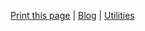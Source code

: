 <style>
    h2 {
  background-color: #f5f5f5;
  border: 1px solid #ccc;
  border-radius: 4px;
  line-height: 1.4;
  overflow-x: auto;
  padding: 0.5rem;
  white-space: pre-wrap;
}
.markdown-body h1:first-child{
    display:none;
}
@media print {
  .print {
    display: none;
  }
}
</style>
<div class="print">

[Print this page](javascript:window.print()) | [Blog](https://rmsuthar.github.io/ravindra/blog) | [Utilities](https://rmsuthar.github.io/tools/index.html)

</div>
<!-- [Print this page](javascript:window.print()){: .print} ->

# Ravindra M. Suthar
**Senior UI Developer | Agile Scrum Master with Leadership | Team Management Experience**

- m: +91-8380099988
- m: +91-7722044011
- e: [ravindra.suthar@me.com](ravindra.suthar@me.com "Send email")
- e: [rsuthar@outlook.com](rsuthar@outlook.com "Send email")
- w: [https://rmsuthar.github.io/ravindra/](https://rmsuthar.github.io/ravindra/ "Portfolio")

## Summary

As a highly skilled UI developer and experienced leader and team management with over 17 years of experience. I am a seasoned professional with a proven track record of success. With a deep understanding of UI development principles and methodologies, I possess a keen eye for detail and a passion for creating intuitive, user-friendly interfaces.

In addition to my technical expertise, I also have extensive experience with agile development methodologies and am a certified Scrum Master. I have led multiple agile development teams, facilitated daily stand-ups, sprint planning sessions, and retrospectives, and worked closely with product owners to prioritize and deliver features on time and within budget.

As a leader, I have demonstrated my ability to inspire and motivate teams, foster a culture of collaboration and innovation, and drive projects to successful completion using agile methodologies. I have a talent for identifying and developing top talent, and my ability to communicate clearly and effectively has been critical to my success as a Scrum Master.

Throughout my career, I have honed my technical skills and stayed up to date with the latest advancements in UI development. I have experience with a wide range of technologies, including HTML, CSS, TypeScript, JavaScript, Angular, and React, and I have a proven ability to deliver high-quality projects on time and within budget using agile methodologies.

I am a results-oriented professional who is dedicated to delivering excellence in all that I do. With my expertise and experience in agile development and as a Scrum Master, I am confident that I would be an invaluable asset to any organization, and I look forward to the opportunity to contribute my skills and experience to a new and exciting project.

## Technical Skills

- HTML, CSS, JavaScript, and TypeScript
- Angular and React
- Agile and Scrum methodologies
- Build tool Webpack, grunt, gulp, and esbuild
- Git, Bitbucket, Jenkins, and JIRA
- iOS and Android-compatible web development
- Web components and shadow components
- Knowledge of Node.js, Java, and Python 
- Accessibility (ADA) standards including WCAG 2.0 and 2.1 guidelines
- SEO strategies for Google and Adobe technologies
- Application performance optimization
- Concepts of Micro-frontends
- Responsive web design and layout with CSS frameworks such as Bootstrap
- Styling Concepts using SCSS, SASS

## Management and Leadership Skills

- Project management and planning
- Team leadership and motivation
- Performance evaluation and feedback
- Hiring and onboarding new team members
- Cross-functional collaboration
- Budget and resource allocation

## Achievements

- Successfully led a team of developers in the creation of a responsive and accessible web application for a large financial institution.
- Implemented SEO strategies that resulted in a 20% increase in organic traffic and increased performance of the website by improving caching and restructured code to increase 30% increase traffic
- Developed custom tagging library for custom data layer to capture custom events and CTA. Its increased 15% analytical records
- Enhanced application with Strings comparisons with a percentage of matching with increased more accurate results to reduce manual efforts.

## Licenses & Certifications
- **Scrum Alliance Certifications** 
 - Certified ScrumMaster® (CSM®)
- **Amazon (AWS) Certifications** 
 - Amazon Web Services Cloud Practitioner
- **IBM Certifications** 
 - Enterprise Design Thinking Practitioner
 - Enterprise Design Thinking Co-Creator
 - Blockchain Essentials 
 - SQL and Relational Databases 101
- **Atlassian Certifications**
 - Jira Fundamentals Assessment
 - Get Started with Jira Service Management
 - Writing Complex JQL Queries in Jira Software
 - How to Run Effective Meetings 
- **LinkedIn Certifications**
 - Agile Development Practices
 - Strategic Thinking
 - Developing Executive Presence
 - Critical Thinking for Better Judgment and Decision-Making
 - Ken Blanchard on Servant Leadership 
 - Building Relationships While Working from Home 
 - The Key to Good Communication: Your Audience
 - Jodi Glickman on Pitching Yourself Learning
 - Regular Expressions

## Educational Qualifications
- Post Graduate Diploma in INFORMATION TECHNOLOGY Sikkim Manipal University - Distance Education
 - 1999 - 2001
- Higher Diploma Software Eng. (HDSE) Aptech Computer Education
 - 1999 - 2001
- Bachelor of Science, CHEMISTRY AND MATHEMATICS - Gujarat University
 - 1996 – 1999

## Professional Experience
### Assistant Vice President (Sr. program analyst)
**Citicorp Service (I) Ltd.** | **Pune** | May 2013 - Present (Over 9 years)

- Manage a team of 10 UI developers in the design, development, and deployment of complex web applications for clients in various industries
- Implement Agile methodologies and Scrum framework to ensure timely delivery of projects and efficient use of resources
- Collaborate with cross-functional teams, including UX designers, project managers, and QA engineers, to ensure the success of projects
- Develop and maintain UI development standards, including code quality, accessibility, and performance
- Conduct performance evaluations and provide feedback to team members to improve skills and increase productivity

### Sr. Consultant CRM
**Cognizant Technology Solutions** | **Hyderabad** | 2010 - 2013 (About 2 years)
- Enterprise mobile web development
- Oracle CRM API SOAP-based development
- Performed and analyze usability
- Testing, competitive analysis Heuristic/expert evaluating
- Enterprise application development for CRM.

### Module Lead UI Developer 
**Impetus InfoTech India Pvt. Ltd.** | **Indore** | 2007 - 2010 (Over 3 years)
- Visualize concepts and implementations
- Usability analyst
- Working on application usability and web client
- Perform and analyze usability studies: usability testing, competitive analysis,
- heuristic/expert evaluating
- Interact with their key organizational leads, collaboratively driving necessary discussions, decisions, and outcomes Development, design standards, and industry best practices

### Lead Web specialist
**Gate six technologies India Pvt. Ltd.** | **Indore** | 2004 - 2007 (Almost 3 years)

- Setting strategy for design, development, and SEO as well W3C Standard of websites and web-based applications.
- UI design
- Concept visualization and flow of an application. R&D on new technologies and implementation


## Project Details

### Project: Web Application for Financial Institution
**Citicorp Service (I) Ltd.** 
- Collaborated with UX designers and backend developers to develop a responsive and accessible web application for a large financial institution
- Developed UI components using React and Bootstrap, and integrated them with backend APIs
- Implemented accessibility (ADA) standards to ensure the web application was compliant with WCAG 2.1 guidelines
- Conducted performance testing and implemented optimization strategies to improve application speed and reduce load times by 50%
- Coordinated with the project manager and Scrum master to ensure timely delivery and successful deployment of the application

### Project: Mobile CRM for Sales
**Cognizant Technology Solutions** 
- Worked on a Mobile CRM application, where I integrated the Siebel SOAP web service.
- Application will communicate with Oracle Siebel Server. The application is performing CRUD
- Operations on different modules.
- Played a major role in End-to-End application development and delivery management.
- Local Storage Data encryption GPS Location Dashboard with Charts
- Calendar with event management with Month, Week, and Day view


## Blog
Check out my latest blog posts [here](https://rmsuthar.github.io/ravindra/blog)!

## Utilities 
Check out some utilities [here](https://rmsuthar.github.io/tools/index.html)!